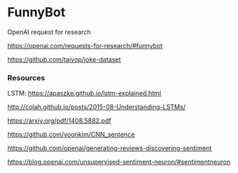 # FunnyBot
OpenAI request for research

https://openai.com/requests-for-research/#funnybot

https://github.com/taivop/joke-dataset

### Resources

LSTM: https://apaszke.github.io/lstm-explained.html

http://colah.github.io/posts/2015-08-Understanding-LSTMs/

https://arxiv.org/pdf/1408.5882.pdf

https://github.com/yoonkim/CNN_sentence

https://github.com/openai/generating-reviews-discovering-sentiment

https://blog.openai.com/unsupervised-sentiment-neuron/#sentimentneuron
